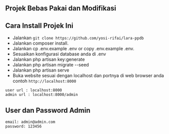 ## Projek Bebas Pakai dan Modifikasi
## Cara Install Projek Ini
- Jalankan `git clone https://github.com/yosi-rifai/lara-ppdb`
- Jalankan composer install.
- Jalankan cp .env.example .env or copy .env.example .env.
- Sesuaikan konfigurasi database anda di .env
- Jalankan php artisan key:generate
- Jalankan php artisan migrate --seed
- Jalankan php artisan serve
- Buka website sesuai dengan localhost dan portnya di web browser anda contoh `http://localhost:8000`
```
user url : localhost:8000
admin url : localhost:8000/admin
```

## User dan Password Admin

```
email: admin@admin.com
password: 123456
```

